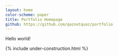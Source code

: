 ```yaml
---
layout: home
color-scheme: paper
title: Portfolio Homepage
github: https://github.com/qaznotquaz/portfolio
---
```



Hello world!

{% include under-construction.html %}
